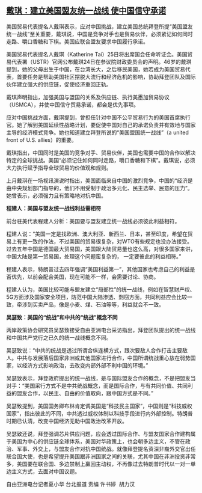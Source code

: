 <!--1614251100000-->
[戴琪：建立美国盟友统一战线 使中国信守承诺](https://www.rfa.org/mandarin/yataibaodao/gangtai/hx0225a-02252021060042.html)
------

<p class="p1">美国贸易代表提名人戴琪表示，应对中国挑战，建立美国总统拜登所提“美国盟友统一战线”至关重要，戴琪说，中国是竞争对手也是贸易伙伴，必须紧记如何同时走路、嚼口香糖和下棋。美国应联合盟友要求中国履行承诺。</p><p class="p1">美国贸易代表提名人戴琪（<span class="s1">Katherine Tai</span>）<span class="s1">25</span>日将出席国会任命听证会。美国贸易代表署（<span class="s1">USTR</span>）官网公布戴琪<span class="s1">24</span>日在参议院财政委员会的声明。<span class="s1">46</span>岁的戴琪提到，她的父母出生于中国，在台湾长大，之后移民美国，她若成为美国贸易代表，首要任务是帮助美国社区摆脱大流行和经济危机的影响，协助拜登团队及国际伙伴建立强大的供应链，促使经济重回正轨。</p><p class="p1">戴琪声明指出，加强美国与盟国的关系及供应链、执行美墨加贸易协议（<span class="s1">USMCA</span>），并使中国信守贸易承诺，都会是优先事项。</p><p class="p1">应对中国挑战方面，戴琪提到，曾担任针对中国不公平贸易行为的美国首席执行官。她了解到美国延续性战略计划，要促使中国对自己的承诺负责并有效地与国家主导的经济模式竞争。她也知道建立拜登所说的<span class="s1">“</span>美国盟国统一战线<span class="s1">”</span>（<span class="s1">a united front of U.S. allies</span>）的重要。</p><p class="p1">戴琪指出，中国同时是美国的竞争对手、贸易伙伴，美国也需要中国的合作以解决特定的全球挑战。美国“必须记住如何同时走路，嚼口香糖和下棋”。戴琪说，必须大力执行赋予指导全球贸易的价值观和规则。</p><p class="p1">上月戴琪在一场视讯演说时指出，美国面临来自中国的激烈竞争，中国的“经济是由中央规划部门指导的，他们不用受制于政治多元化、民主选举、民意的压力”。她曾表示，必须强力且有策略地对抗中国。</p><p class="p1"><strong>程建人：美国与盟友统一战线利益需相符</strong></p><p class="p1">前台驻美代表程建人分析：美国要与盟友建立统一战线必须彼此利益相符。</p><p class="p1">程建人说：“美国一定是找欧洲、澳大利亚、新西兰、日本，甚至印度，希望在贸易上有更一致的作法，不过美国的贸易很复<span class="s2">杂</span>，对<span class="s1">WTO</span>有些规定也没办法接受。过去五年中国是德国最大贸易国，美国跟大陆贸易量也这么高，对很多国家来讲，中国大陆是第一贸易国，处理这个问题蛮复<span class="s2">杂</span>的，<span class="s1"> </span>一定要彼此的利益相符。”</p><p class="p1">程建人表示，特朗普过去四年强调“美国利益第一”，其他国家也考<span class="s2">虑</span>自己的利益是否优先，以前会配合美国，现在可能不一样，会需要讨论、协商。</p><p class="p1">程建人认为，美国比较可能与盟友建立“局部性”的统一战线，例如在智慧财产权、<span class="s1">5G</span>方面涉及国家安全项目，防范中国大陆渗透、剽窃方面，共同利益应会比较一致，牵涉到买卖产品，像是小麦、煤、石油等等，利益就会不一致。</p><p class="p1"><strong>吴瑟致：美国的“统战”和中共的“统战”概念不同</strong></p><p class="p1">两岸政策协会研究员吴瑟致接受自由亚洲电台采访指出，拜登团队提出的统一战线和中国共产党行之已久的统一战线概念不同。</p><p class="p1">吴瑟致说：“中共的统战是透过所谓合纵连横方式，跟次要<span class="s2">敌</span>人合作打击主要<span class="s2">敌</span>人。中共与发展落后国家非洲或其他国家进行合作，中国所谓统战重心放在弱势国家，以经济方式影响政治，去改变内部外部不利中国的环境。”</p><p class="p1">吴瑟致表示，拜登政府提出的统一战线，是与国际盟友合作的概念，不是把盟友当对手：“美国采行方式不是中共统战概念，而是国际合作，与有共同价值、共同利益的盟友合作，以民主、自由的价值取向，跟中国方式是不同。”<span class="s1"> </span></p><p class="p1">吴瑟致提到，美国国务卿布林肯定调美国是“科技民主国家”，中国则是“科技威权国家”，指出彼此的不同，中共透过威权体制以科技手段进行内外部控制。特朗普时期已认清，改变中国经济无助中国政治改革开放。</p><p class="p1">吴瑟致还说，拜登强调芯片供应问题，应会透过国际合作、与盟友国家合作建构属于美国为中心的供应链全球体系，美国对华政策上，也会朝多边主义，不管在政治、军事、外交上，与盟友合作对抗中国统战。就像拜登提名资深非裔外交官出任联合国大使，也是希望提升美国跟非洲国家之间的关联，尤其中国在非洲投资非常多，美国要在联合国、多边禁制上赢回主动权，不再像过去特朗普时代以一对一单边主义方式，去面对中国议题。</p><p></p><p class="p1">自由亚洲电台记者夏小华<span class="s1"> </span>台北报道 责编 许书婷  胡力汉</p>

